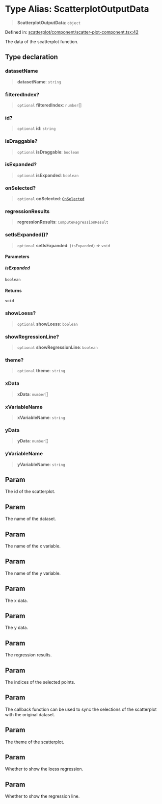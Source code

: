 # Type Alias: ScatterplotOutputData

> **ScatterplotOutputData**: `object`

Defined in: [scatterplot/component/scatter-plot-component.tsx:42](https://github.com/GeoDaCenter/openassistant/blob/2cb8f20a901f3385efeb40778248119c5e49db78/packages/echarts/src/scatterplot/component/scatter-plot-component.tsx#L42)

The data of the scatterplot function.

## Type declaration

### datasetName

> **datasetName**: `string`

### filteredIndex?

> `optional` **filteredIndex**: `number`[]

### id?

> `optional` **id**: `string`

### isDraggable?

> `optional` **isDraggable**: `boolean`

### isExpanded?

> `optional` **isExpanded**: `boolean`

### onSelected?

> `optional` **onSelected**: [`OnSelected`](OnSelected.md)

### regressionResults

> **regressionResults**: `ComputeRegressionResult`

### setIsExpanded()?

> `optional` **setIsExpanded**: (`isExpanded`) => `void`

#### Parameters

##### isExpanded

`boolean`

#### Returns

`void`

### showLoess?

> `optional` **showLoess**: `boolean`

### showRegressionLine?

> `optional` **showRegressionLine**: `boolean`

### theme?

> `optional` **theme**: `string`

### xData

> **xData**: `number`[]

### xVariableName

> **xVariableName**: `string`

### yData

> **yData**: `number`[]

### yVariableName

> **yVariableName**: `string`

## Param

The id of the scatterplot.

## Param

The name of the dataset.

## Param

The name of the x variable.

## Param

The name of the y variable.

## Param

The x data.

## Param

The y data.

## Param

The regression results.

## Param

The indices of the selected points.

## Param

The callback function can be used to sync the selections of the scatterplot with the original dataset.

## Param

The theme of the scatterplot.

## Param

Whether to show the loess regression.

## Param

Whether to show the regression line.
